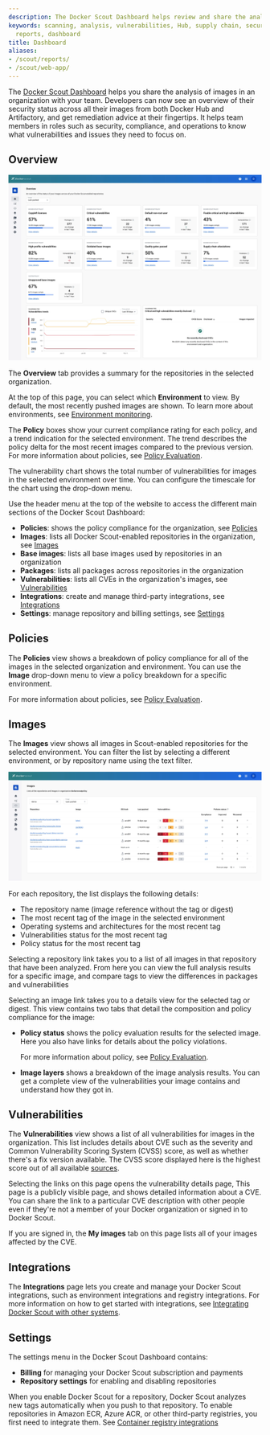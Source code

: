 ```yaml
---
description: The Docker Scout Dashboard helps review and share the analysis of images.
keywords: scanning, analysis, vulnerabilities, Hub, supply chain, security, report,
  reports, dashboard
title: Dashboard
aliases:
- /scout/reports/
- /scout/web-app/
---
```


The [Docker Scout Dashboard](https://scout.docker.com/) helps you share the
analysis of images in an organization with your team. Developers can now see an
overview of their security status across all their images from both Docker Hub
and Artifactory, and get remediation advice at their fingertips. It helps team
members in roles such as security, compliance, and operations to know what
vulnerabilities and issues they need to focus on.

## Overview

![A screenshot of the Docker Scout Dashboard overview](./images/dashboard-overview.webp?border=true)

The **Overview** tab provides a summary for the repositories in the selected
organization.

At the top of this page, you can select which **Environment** to view.
By default, the most recently pushed images are shown. To learn more about
environments, see [Environment monitoring](./integrations/environment/_index.md).

The **Policy** boxes show your current compliance rating for each policy, and a
trend indication for the selected environment. The trend describes the policy
delta for the most recent images compared to the previous version.
For more information about policies, see [Policy Evaluation](./policy/_index.md).

The vulnerability chart shows the total number of vulnerabilities for images in
the selected environment over time. You can configure the timescale for the
chart using the drop-down menu.

Use the header menu at the top of the website to access the different main
sections of the Docker Scout Dashboard:

- **Policies**: shows the policy compliance for the organization, see [Policies](#policies)
- **Images**: lists all Docker Scout-enabled repositories in the organization, see [Images](#images)
- **Base images**: lists all base images used by repositories in an organization
- **Packages**: lists all packages across repositories in the organization
- **Vulnerabilities**: lists all CVEs in the organization's images, see [Vulnerabilities](#vulnerabilities)
- **Integrations**: create and manage third-party integrations, see [Integrations](#integrations)
- **Settings**: manage repository and billing settings, see [Settings](#settings)

## Policies

The **Policies** view shows a breakdown of policy compliance for all of the
images in the selected organization and environment. You can use the **Image**
drop-down menu to view a policy breakdown for a specific environment.

For more information about policies, see [Policy Evaluation](./policy/_index.md).

## Images

The **Images** view shows all images in Scout-enabled repositories for the selected environment.
You can filter the list by selecting a different environment, or by repository name using the text filter.

![Screenshot of the images view](./images/dashboard-images.webp)

For each repository, the list displays the following details:

- The repository name (image reference without the tag or digest)
- The most recent tag of the image in the selected environment
- Operating systems and architectures for the most recent tag
- Vulnerabilities status for the most recent tag
- Policy status for the most recent tag

Selecting a repository link takes you to a list of all images in that repository that have been analyzed.
From here you can view the full analysis results for a specific image,
and compare tags to view the differences in packages and vulnerabilities

Selecting an image link takes you to a details view for the selected tag or digest.
This view contains two tabs that detail the composition and policy compliance for the image:

- **Policy status** shows the policy evaluation results for the selected image.
  Here you also have links for details about the policy violations.

  For more information about policy, see [Policy Evaluation](./policy/_index.md).

- **Image layers** shows a breakdown of the image analysis results.
  You can get a complete view of the vulnerabilities your image contains
  and understand how they got in.

## Vulnerabilities

The **Vulnerabilities** view shows a list of all vulnerabilities for images in the organization.
This list includes details about CVE such as the severity and Common Vulnerability Scoring System (CVSS) score,
as well as whether there's a fix version available.
The CVSS score displayed here is the highest score out of all available [sources](./advisory-db-sources.md).

Selecting the links on this page opens the vulnerability details page,
This page is a publicly visible page, and shows detailed information about a CVE.
You can share the link to a particular CVE description with other people
even if they're not a member of your Docker organization or signed in to Docker Scout.

If you are signed in, the **My images** tab on this page lists all of your images
affected by the CVE.

## Integrations

The **Integrations** page lets you create and manage your Docker Scout
integrations, such as environment integrations and registry integrations. For
more information on how to get started with integrations, see
[Integrating Docker Scout with other systems](./integrations/_index.md).

## Settings

The settings menu in the Docker Scout Dashboard contains:

- **Billing** for managing your Docker Scout subscription and payments
- **Repository settings** for enabling and disabling repositories

When you enable Docker Scout for a repository,
Docker Scout analyzes new tags automatically when you push to that repository.
To enable repositories in Amazon ECR, Azure ACR, or other third-party registries,
you first need to integrate them.
See [Container registry integrations](./integrations/_index.md#container-registries)
